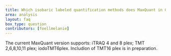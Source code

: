 ```yaml
---
title: Which isobaric labeled quantification methods does MaxQuant in Galaxy support?
area: analysis
layout: faq
box_type: question
contributors: [foellmelanie]
---
```


The current MaxQuant version supports: iTRAQ 4 and 8 plex; TMT 2,6,8,10,11 plex; iodoTMT6plex. Includion of TMT16 plex is in preparation.
